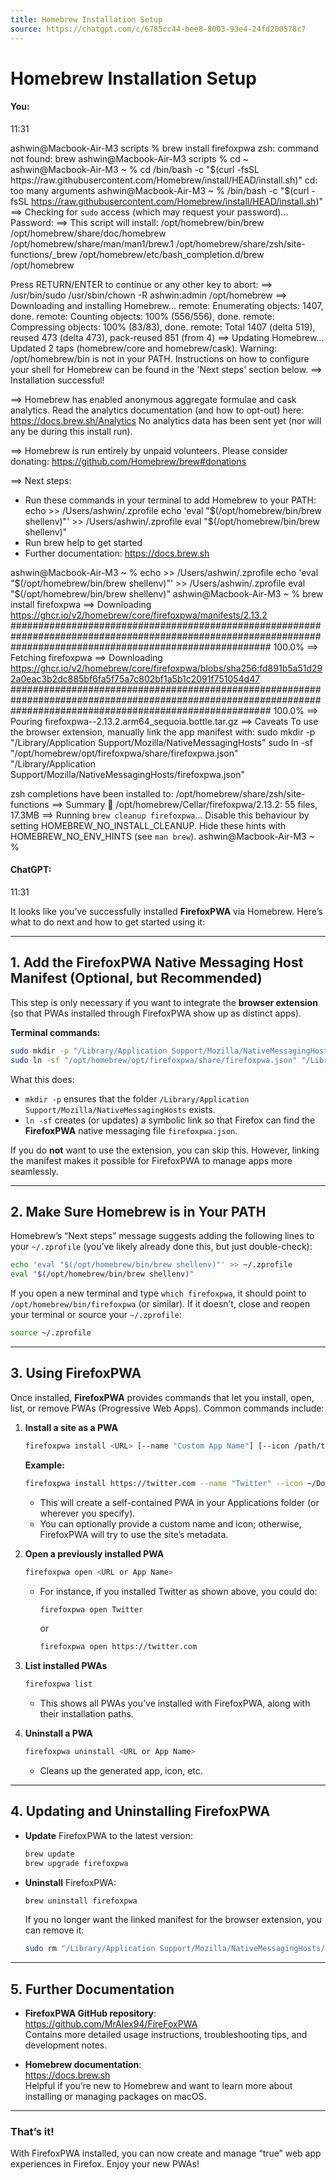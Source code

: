 ```yaml
---
title: Homebrew Installation Setup
source: https://chatgpt.com/c/6785cc44-bee8-8003-93e4-24fd200578c7
---
```


# Homebrew Installation Setup

#### You:
<time datetime="2025-01-14T02:31:23.454Z" title="1/14/2025, 11:31:23 AM">11:31</time>

ashwin@Macbook-Air-M3 scripts % brew install firefoxpwa
zsh: command not found: brew
ashwin@Macbook-Air-M3 scripts % cd ~
ashwin@Macbook-Air-M3 ~ % cd /bin/bash -c "$(curl -fsSL https://raw.githubusercontent.com/Homebrew/install/HEAD/install.sh)"
cd: too many arguments
ashwin@Macbook-Air-M3 ~ % /bin/bash -c "$(curl -fsSL https://raw.githubusercontent.com/Homebrew/install/HEAD/install.sh)"
==> Checking for `sudo` access (which may request your password)...
Password:
==> This script will install:
/opt/homebrew/bin/brew
/opt/homebrew/share/doc/homebrew
/opt/homebrew/share/man/man1/brew.1
/opt/homebrew/share/zsh/site-functions/_brew
/opt/homebrew/etc/bash_completion.d/brew
/opt/homebrew

Press RETURN/ENTER to continue or any other key to abort:
==> /usr/bin/sudo /usr/sbin/chown -R ashwin:admin /opt/homebrew
==> Downloading and installing Homebrew...
remote: Enumerating objects: 1407, done.
remote: Counting objects: 100% (556/556), done.
remote: Compressing objects: 100% (83/83), done.
remote: Total 1407 (delta 519), reused 473 (delta 473), pack-reused 851 (from 4)
==> Updating Homebrew...
Updated 2 taps (homebrew/core and homebrew/cask).
Warning: /opt/homebrew/bin is not in your PATH.
  Instructions on how to configure your shell for Homebrew
  can be found in the 'Next steps' section below.
==> Installation successful!

==> Homebrew has enabled anonymous aggregate formulae and cask analytics.
Read the analytics documentation (and how to opt-out) here:
  https://docs.brew.sh/Analytics
No analytics data has been sent yet (nor will any be during this install run).

==> Homebrew is run entirely by unpaid volunteers. Please consider donating:
  https://github.com/Homebrew/brew#donations

==> Next steps:
- Run these commands in your terminal to add Homebrew to your PATH:
    echo >> /Users/ashwin/.zprofile
    echo 'eval "$(/opt/homebrew/bin/brew shellenv)"' >> /Users/ashwin/.zprofile
    eval "$(/opt/homebrew/bin/brew shellenv)"
- Run brew help to get started
- Further documentation:
    https://docs.brew.sh

ashwin@Macbook-Air-M3 ~ % echo >> /Users/ashwin/.zprofile
echo 'eval "$(/opt/homebrew/bin/brew shellenv)"' >> /Users/ashwin/.zprofile
eval "$(/opt/homebrew/bin/brew shellenv)"
ashwin@Macbook-Air-M3 ~ % brew install firefoxpwa
==> Downloading https://ghcr.io/v2/homebrew/core/firefoxpwa/manifests/2.13.2
############################################################################################################################################################### 100.0%
==> Fetching firefoxpwa
==> Downloading https://ghcr.io/v2/homebrew/core/firefoxpwa/blobs/sha256:fd891b5a51d292a0eac3b2dc885bf6fa5f75a7c802bf1a5b1c2091f751054d47
############################################################################################################################################################### 100.0%
==> Pouring firefoxpwa--2.13.2.arm64_sequoia.bottle.tar.gz
==> Caveats
To use the browser extension, manually link the app manifest with:
  sudo mkdir -p "/Library/Application Support/Mozilla/NativeMessagingHosts"
  sudo ln -sf "/opt/homebrew/opt/firefoxpwa/share/firefoxpwa.json" "/Library/Application Support/Mozilla/NativeMessagingHosts/firefoxpwa.json"

zsh completions have been installed to:
  /opt/homebrew/share/zsh/site-functions
==> Summary
🍺  /opt/homebrew/Cellar/firefoxpwa/2.13.2: 55 files, 17.3MB
==> Running `brew cleanup firefoxpwa`...
Disable this behaviour by setting HOMEBREW_NO_INSTALL_CLEANUP.
Hide these hints with HOMEBREW_NO_ENV_HINTS (see `man brew`).
ashwin@Macbook-Air-M3 ~ % 

#### ChatGPT:
<time datetime="2025-01-14T02:31:57.593Z" title="1/14/2025, 11:31:57 AM">11:31</time>

It looks like you’ve successfully installed **FirefoxPWA** via Homebrew. Here’s what to do next and how to get started using it:

---

## 1. Add the FirefoxPWA Native Messaging Host Manifest (Optional, but Recommended)

This step is only necessary if you want to integrate the **browser extension** (so that PWAs installed through FirefoxPWA show up as distinct apps).

**Terminal commands:**

```bash
sudo mkdir -p "/Library/Application Support/Mozilla/NativeMessagingHosts"
sudo ln -sf "/opt/homebrew/opt/firefoxpwa/share/firefoxpwa.json" "/Library/Application Support/Mozilla/NativeMessagingHosts/firefoxpwa.json"
```

What this does:

- `mkdir -p` ensures that the folder `/Library/Application Support/Mozilla/NativeMessagingHosts` exists.
- `ln -sf` creates (or updates) a symbolic link so that Firefox can find the **FirefoxPWA** native messaging file `firefoxpwa.json`.

If you do **not** want to use the extension, you can skip this. However, linking the manifest makes it possible for FirefoxPWA to manage apps more seamlessly.

---

## 2. Make Sure Homebrew is in Your PATH

Homebrew’s “Next steps” message suggests adding the following lines to your `~/.zprofile` (you’ve likely already done this, but just double-check):

```bash
echo 'eval "$(/opt/homebrew/bin/brew shellenv)"' >> ~/.zprofile
eval "$(/opt/homebrew/bin/brew shellenv)"
```

If you open a new terminal and type `which firefoxpwa`, it should point to `/opt/homebrew/bin/firefoxpwa` (or similar). If it doesn’t, close and reopen your terminal or source your `~/.zprofile`:

```bash
source ~/.zprofile
```

---

## 3. Using FirefoxPWA

Once installed, **FirefoxPWA** provides commands that let you install, open, list, or remove PWAs (Progressive Web Apps). Common commands include:

1. **Install a site as a PWA**

   ```bash
   firefoxpwa install <URL> [--name "Custom App Name"] [--icon /path/to/icon.png]
   ```

   **Example:**

   ```bash
   firefoxpwa install https://twitter.com --name "Twitter" --icon ~/Downloads/twitter-icon.png
   ```

   - This will create a self-contained PWA in your Applications folder (or wherever you specify).
   - You can optionally provide a custom name and icon; otherwise, FirefoxPWA will try to use the site’s metadata.

2. **Open a previously installed PWA**

   ```bash
   firefoxpwa open <URL or App Name>
   ```

   - For instance, if you installed Twitter as shown above, you could do:

     ```bash
     firefoxpwa open Twitter
     ```

     or

     ```bash
     firefoxpwa open https://twitter.com
     ```

3. **List installed PWAs**

   ```bash
   firefoxpwa list
   ```

   - This shows all PWAs you’ve installed with FirefoxPWA, along with their installation paths.

4. **Uninstall a PWA**

   ```bash
   firefoxpwa uninstall <URL or App Name>
   ```

   - Cleans up the generated app, icon, etc.

---

## 4. Updating and Uninstalling FirefoxPWA

- **Update** FirefoxPWA to the latest version:

  ```bash
  brew update
  brew upgrade firefoxpwa
  ```

- **Uninstall** FirefoxPWA:

  ```bash
  brew uninstall firefoxpwa
  ```

  If you no longer want the linked manifest for the browser extension, you can remove it:

  ```bash
  sudo rm "/Library/Application Support/Mozilla/NativeMessagingHosts/firefoxpwa.json"
  ```

---

## 5. Further Documentation

- **FirefoxPWA GitHub repository**:\
  <https://github.com/MrAlex94/FireFoxPWA>\
  Contains more detailed usage instructions, troubleshooting tips, and development notes.

- **Homebrew documentation**:\
  <https://docs.brew.sh>\
  Helpful if you’re new to Homebrew and want to learn more about installing or managing packages on macOS.

---

### That’s it!

With FirefoxPWA installed, you can now create and manage “true” web app experiences in Firefox. Enjoy your new PWAs!

